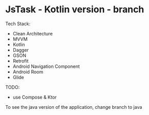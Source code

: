 # JsTask - Kotlin version - branch

Tech Stack:
- Clean Architecture
- MVVM
- Kotlin
- Dagger
- GSON
- Retrofit
- Android Navigation Component
- Android Room
- Glide

TODO:
- use Compose & Ktor


To see the java version of the application, change branch to java
